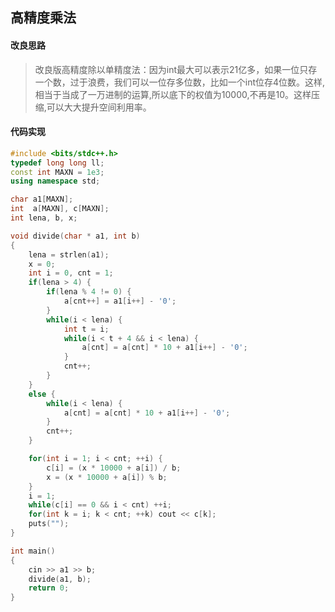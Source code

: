 ## 高精度乘法

#### 改良思路

> 改良版高精度除以单精度法：因为int最大可以表示21亿多，如果一位只存一个数，过于浪费，我们可以一位存多位数，比如一个int位存4位数。这样,相当于当成了一万进制的运算,所以底下的权值为10000,不再是10。这样压缩,可以大大提升空间利用率。



#### 代码实现

```cpp
#include <bits/stdc++.h>
typedef long long ll;
const int MAXN = 1e3;
using namespace std;

char a1[MAXN];
int  a[MAXN], c[MAXN];
int lena, b, x;

void divide(char * a1, int b)
{
    lena = strlen(a1);
    x = 0;
    int i = 0, cnt = 1;
    if(lena > 4) {
        if(lena % 4 != 0) {
            a[cnt++] = a1[i++] - '0'; 
        }
        while(i < lena) {
            int t = i;
            while(i < t + 4 && i < lena) {
                a[cnt] = a[cnt] * 10 + a1[i++] - '0';
            }
            cnt++;
        }
    }
    else {
        while(i < lena) {
            a[cnt] = a[cnt] * 10 + a1[i++] - '0';
        }
        cnt++;
    }

    for(int i = 1; i < cnt; ++i) {
        c[i] = (x * 10000 + a[i]) / b;
        x = (x * 10000 + a[i]) % b;
    }
    i = 1;
    while(c[i] == 0 && i < cnt) ++i;
    for(int k = i; k < cnt; ++k) cout << c[k];
    puts("");
}

int main()
{
    cin >> a1 >> b;
    divide(a1, b);
    return 0;
}
```


